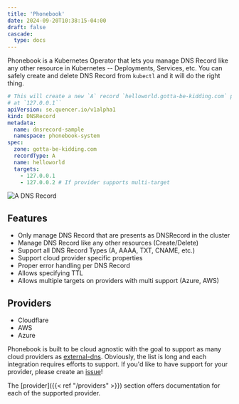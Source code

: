 ```yaml
---
title: 'Phonebook'
date: 2024-09-20T10:38:15-04:00
draft: false
cascade:
  type: docs
---
```


Phonebook is a Kubernetes Operator that lets you manage DNS Record like any other resource in Kubernetes -- Deployments, Services, etc. You can safely create and delete DNS Record from `kubectl` and it will do the right thing.

```yaml
# This will create a new `A` record `helloworld.gotta-be-kidding.com` pointing
# at `127.0.0.1``
apiVersion: se.quencer.io/v1alpha1
kind: DNSRecord
metadata:
  name: dnsrecord-sample
  namespace: phonebook-system
spec:
  zone: gotta-be-kidding.com
  recordType: A
  name: helloworld
  targets:
    - 127.0.0.1
    - 127.0.0.2 # If provider supports multi-target    
```

![A DNS Record](status.png)

## Features

- Only manage DNS Record that are presents as DNSRecord in the cluster
- Manage DNS Record like any other resources (Create/Delete)
- Support all DNS Record Types (A, AAAA, TXT, CNAME, etc.)
- Support cloud provider specific properties 
- Proper error handling per DNS Record
- Allows specifying TTL
- Allows multiple targets on providers with multi support (Azure, AWS)

## Providers

- Cloudflare
- AWS
- Azure

Phonebook is built to be cloud agnostic with the goal to support as many cloud providers as [external-dns](https://github.com/kubernetes-sigs/external-dns). Obviously, the list is long and each integration requires efforts to support. If you'd like to have support for your provider, please create an [issue](https://github.com/pier-oliviert/phonebook/issues/new)!

The [provider]({{< ref "/providers" >}}) section offers documentation for each of the supported provider.
